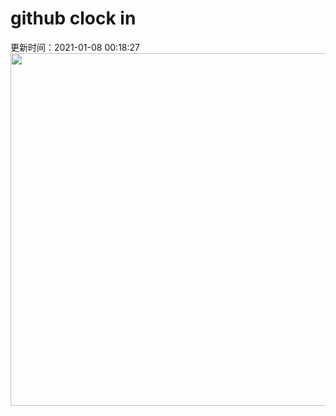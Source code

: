 # github clock in
更新时间：2021-01-08 00:18:27
 <img style="-webkit-user-select: none;margin: auto;cursor: zoom-in;" src="https://cn.bing.com/th?id=OHR.FoucaultsPendulum_ZH-CN9435794626_1920x1080.jpg&rf=LaDigue_1920x1080.jpg&pid=hp" width="1004" height="564"> 